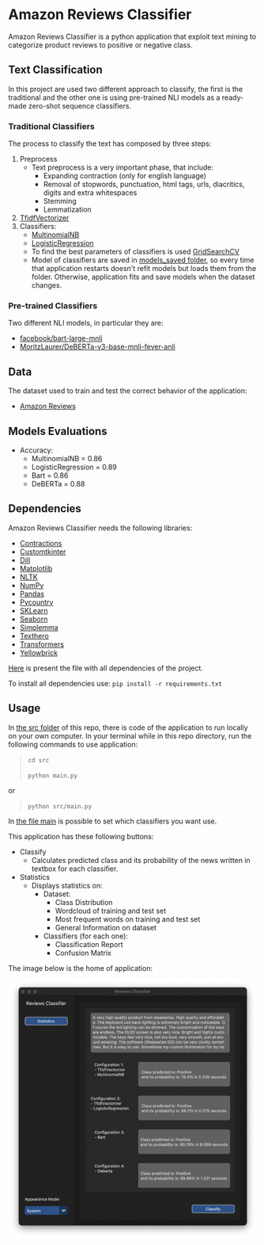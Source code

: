 # Amazon Reviews Classifier
Amazon Reviews Classifier is a python application that exploit text mining to categorize product reviews to positive or negative class.


## Text Classification
In this project are used two different approach to classify, the first is the traditional and the other one is using pre-trained NLI models as a ready-made zero-shot sequence classifiers.

### Traditional Classifiers
The process to classify the text has composed by three steps:
1. Preprocess
   * Text preprocess is a very important phase, that include:
     * Expanding contraction (only for english language)
     * Removal of stopwords, punctuation, html tags, urls, diacritics, digits and extra whitespaces
     * Stemming
     * Lemmatization
2. <a href="https://scikit-learn.org/stable/modules/generated/sklearn.feature_extraction.text.TfidfVectorizer.html">TfidfVectorizer</a>
3. Classifiers:
   - <a href="https://scikit-learn.org/stable/modules/generated/sklearn.naive_bayes.MultinomialNB.html">MultinomialNB</a>
   - <a href="https://scikit-learn.org/stable/modules/generated/sklearn.linear_model.LogisticRegression.html">LogisticRegression</a>
   * To find the best parameters of classifiers is used <a href="https://scikit-learn.org/stable/modules/generated/sklearn.model_selection.GridSearchCV.html">GridSearchCV</a>
   * Model of classifiers are saved in [models_saved folder](models_saved), so every time that application restarts doesn't refit models but 
   loads them from the folder. Otherwise, application fits and save models when the dataset changes. 

### Pre-trained Classifiers
Two different NLI models, in particular they are:
* <a href="https://huggingface.co/facebook/bart-large-mnli">facebook/bart-large-mnli</a>
* <a href="https://huggingface.co/MoritzLaurer/DeBERTa-v3-base-mnli-fever-anli">MoritzLaurer/DeBERTa-v3-base-mnli-fever-anli</a>

## Data

The dataset used to train and test the correct behavior of the application:
- <a href="https://www.kaggle.com/datasets/kritanjalijain/amazon-reviews?select=train.csv">Amazon Reviews</a>

## Models Evaluations

* Accuracy:
  - MultinomialNB = 0.86
  - LogisticRegression = 0.89
  - Bart = 0.86
  - DeBERTa = 0.88

## Dependencies

Amazon Reviews Classifier needs the following libraries:
- <a href="https://libraries.io/pypi/contractions/0.1.73">Contractions</a>
- <a href="https://libraries.io/pypi/customtkinter/5.0.3">Customtkinter</a>
- <a href="https://pypi.org/project/dill/">Dill</a>
- <a href="https://matplotlib.org">Matplotlib</a>
- <a href="https://www.nltk.org">NLTK</a>
- <a href="https://numpy.org/">NumPy</a>
- <a href="https://pandas.pydata.org/">Pandas</a>
- <a href="https://pypi.org/project/pycountry/">Pycountry</a>
- <a href="https://scikit-learn.org/stable/">SKLearn</a>
- <a href="https://seaborn.pydata.org">Seaborn</a>
- <a href="https://pypi.org/project/simplemma/">Simplemma</a>
- <a href="https://texthero.org">Texthero</a>
- <a href="https://huggingface.co/docs/transformers/installation">Transformers</a>
- <a href="https://www.scikit-yb.org/en/latest/">Yellowbrick</a>

[Here](requirements.txt) is present the file with all dependencies of the project.

To install all dependencies use:  `pip install -r requirements.txt`

## Usage

In [the src folder](src) of this repo, there is code of the application to run locally on your own computer.
In your terminal while in this repo directory, run the following commands to use application:

>`cd src` 
> 
> `python main.py`

or
> `python src/main.py`

In [the file main](/src/main.py) is possible to set which classifiers you want use.

This application has these following buttons:
* Classify
  * Calculates predicted class and its probability of the news written in textbox for each classifier.
* Statistics
  * Displays statistics on:
    * Dataset:
      * Class Distribution
      * Wordcloud of training and test set
      * Most frequent words on training and test set
      * General Information on dataset
    * Classifiers (for each one):
      * Classification Report
      * Confusion Matrix

The image below is the home of application:

![application_home](img/app_home.png)
